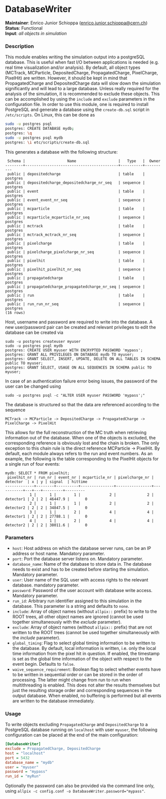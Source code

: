 # DatabaseWriter
**Maintainer**: Enrico Junior Schioppa (<enrico.junior.schioppa@cern.ch>)  
**Status**: Functional  
**Input**: *all objects in simulation*

### Description
This module enables writing the simulation output into a postgreSQL database.
This is useful when fast I/O between applications is needed (e.g. real time visualization and/or analysis).
By default, all object types (MCTrack, MCParticle, DepositedCharge, PropagatedCharge, PixelCharge, PixelHit) are written.
However, it should be kept in mind that PropagatedCharge and DepositedCharge data will slow down the simulation significantly and will lead to a large database.
Unless really required for the analysis of the simulation, it is recommended to exclude these objects.
This can be accomplished by using the `include` and `exclude` parameters in the configuration file.
In order to use this module, one is required to install PostgreSQL and generate a database using the `create-db.sql` script in `/etc/scripts`. On Linux, this can be done as

```bash
sudo -u postgres psql
postgres: CREATE DATABASE mydb;
postgres: \q
sudo -u postgres psql mydb
postgres: \i etc/scripts/create-db.sql
```

This generates a database with the following structure:

```
 Schema |                   Name                   |   Type   |  Owner
--------+------------------------------------------+----------+----------
 public | depositedcharge                          | table    | postgres
 public | depositedcharge_depositedcharge_nr_seq   | sequence | postgres
 public | event                                    | table    | postgres
 public | event_event_nr_seq                       | sequence | postgres
 public | mcparticle                               | table    | postgres
 public | mcparticle_mcparticle_nr_seq             | sequence | postgres
 public | mctrack                                  | table    | postgres
 public | mctrack_mctrack_nr_seq                   | sequence | postgres
 public | pixelcharge                              | table    | postgres
 public | pixelcharge_pixelcharge_nr_seq           | sequence | postgres
 public | pixelhit                                 | table    | postgres
 public | pixelhit_pixelhit_nr_seq                 | sequence | postgres
 public | propagatedcharge                         | table    | postgres
 public | propagatedcharge_propagatedcharge_nr_seq | sequence | postgres
 public | run                                      | table    | postgres
 public | run_run_nr_seq                           | sequence | postgres
(16 rows)
```

Host, username and password are required to write into the database.
A new user/password pair can be created and relevant privileges to edit the database can be created via

```
sudo -u postgres createuser myuser
sudo -u postgres psql mydb
postgres: CREATE USER myuser WITH ENCRYPTED PASSWORD 'mypass';
postgres: GRANT ALL PRIVILEGES ON DATABASE mydb TO myuser;
postgres: GRANT SELECT, INSERT, UPDATE, DELETE ON ALL TABLES IN SCHEMA public TO myuser;
postgres: GRANT SELECT, USAGE ON ALL SEQUENCES IN SCHEMA public TO myuser;
```

In case of an authentication failure error being issues, the password of the user can be changed using

```
sudo -u postgres psql -c "ALTER USER myuser PASSWORD 'mypass';"
```

The database is structured so that the data are referenced according to the sequence

```
MCTrack -> MCParticle -> DepositedCharge -> PropagatedCharge -> PixelCharge -> PixelHit
```

This allows for the full reconstruction of the MC truth when retrieving information out of the database. When one of the objects is excluded, the corresponding reference is obviously lost and the chain is broken. The only exception to this chain rule is the direct reference MCParticle -> PixelHit. By default, each module always refers to the run and event numbers. As an example, the following is the table corresponding to the PixelHit objects for a single run of four events:

```
mydb: SELECT * FROM pixelhit;
 pixelhit_nr | run_nr | event_nr | mcparticle_nr | pixelcharge_nr | detector  | x | y | signal  | hittime
-------------+--------+----------+---------------+----------------+-----------+---+---+---------+---------
           1 |      1 |        1 |             2 |              2 | detector1 | 2 | 2 | 46447.9 |       0
           2 |      1 |        1 |             2 |              2 | detector2 | 2 | 2 | 34847.5 |       0
           3 |      1 |        2 |             4 |              4 | detector1 | 2 | 2 | 27788.1 |       0
           4 |      1 |        2 |             4 |              4 | detector2 | 2 | 2 | 38011.6 |       0
```

### Parameters
* `host`: Host address on which the database server runs, can be an IP address or host name. Mandatory parameter.
* `port`: Port the database server listens on. Mandatory parameter.
* `database_name`: Name of the database to store data in. The database needs to exist and has to be created before starting the simulation. Mandatory parameter.
* `user`: User name of the SQL user with access rights to the relevant database. mandatory parameter.
* `password`: Password of the user account with database write access. Mandatory parameter.
* `run_id`: Arbitrary run identifier assigned to this simulation in the database. This parameter is a string and defaults to `none`.
* `include`: Array of object names (without `allpix::` prefix) to write to the ROOT trees, all other object names are ignored (cannot be used together simultaneously with the *exclude* parameter).
* `exclude`: Array of object names (without `allpix::` prefix) that are not written to the ROOT trees (cannot be used together simultaneously with the *include* parameter).
* `global_timing`: Flag to select global timing information to be written to the database. By default, local information is written, i.e. only the local time information from the pixel hit in question. If enabled, the timestamp is set as the global time information of the object with respect to the event begin. Defaults to `false`.
* `waive_sequence_requirement`: Boolean flag to select whether events have to be written in sequential order or can be stored in the order of processing. The latter might change from run to run when multithreading is enabled. This does not alter the results themselves but just the resulting storage order and corresponding sequences in the output database. When enabled, no buffering is performed but all events are written to the database immediately.

### Usage
To write objects excluding `PropagatedCharge` and `DepositedCharge` to a PostgreSQL database running on `localhost` with user `myuser`, the following configuration can be placed at the end of the main configuration:

```ini
[DatabaseWriter]
exclude = PropagatedCharge, DepositedCharge
host = "localhost"
port = 5432
database_name = "mydb"
user = "myuser"
password = "mypass"
run_id = "myRun"
```

Optionally the password can also be provided via the command line only, using `allpix -c config.conf -o DatabaseWriter.password="mypass"`.
